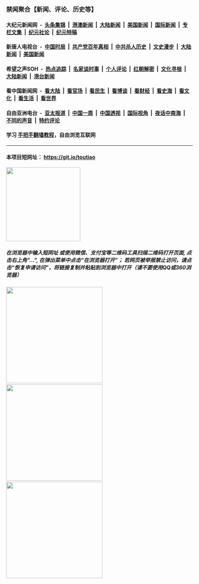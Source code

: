 ### 禁闻聚合【新闻、评论、历史等】

#### 大纪元新闻网 &nbsp;-&nbsp; [头条集锦](indexes/E头条集锦.md?t=02101244) &nbsp;|&nbsp; [港澳新闻](indexes/E港澳新闻.md?t=02101244)  &nbsp;|&nbsp; [大陆新闻](indexes/E大陆新闻.md?t=02101244) &nbsp;|&nbsp; [美国新闻](indexes/E美国新闻.md?t=02101244) &nbsp;|&nbsp; [国际新闻](indexes/E国际新闻.md?t=02101244) &nbsp;|&nbsp; [专栏文集](indexes/E专栏文集.md?t=02101244) &nbsp;|&nbsp; [纪元社论](indexes/E纪元社论.md?t=02101244) &nbsp;|&nbsp; [纪元特稿](indexes/E纪元特稿.md?t=02101244) 

#### 新唐人电视台 &nbsp;-&nbsp; [中国时局](indexes/N中国时局.md?t=02101244) &nbsp;|&nbsp; [共产党百年真相](indexes/N共产党百年真相.md?t=02101244) &nbsp;|&nbsp; [中共杀人历史](indexes/N中共杀人历史.md?t=02101244) &nbsp;|&nbsp; [文史漫步](indexes/N文史漫步.md?t=02101244) &nbsp;|&nbsp; [大陆新闻](indexes/N大陆新闻.md?t=02101244) &nbsp;|&nbsp; [美国新闻](indexes/N美国新闻.md?t=02101244)

#### 希望之声SOH &nbsp;-&nbsp; [热点追踪](indexes/H热点追踪.md?t=02101244) &nbsp;|&nbsp; [名家谈时事](indexes/H名家谈时事.md?t=02101244) &nbsp;|&nbsp; [个人评论](indexes/H个人评论.md?t=02101244)  &nbsp;|&nbsp; [红朝解密](indexes/H红朝解密.md?t=02101244) &nbsp;|&nbsp; [文化寻根](indexes/H文化寻根.md?t=02101244) &nbsp;|&nbsp; [大陆新闻](indexes/H大陆新闻.md?t=02101244) &nbsp;|&nbsp; [港台新闻](indexes/H港台新闻.md?t=02101244)

#### 看中国新闻网 &nbsp;-&nbsp; [看大陆](indexes/S看大陆.md?t=02101244) &nbsp;|&nbsp; [看官场](indexes/S看官场.md?t=02101244) &nbsp;|&nbsp; [看民生](indexes/S看民生.md?t=02101244)  &nbsp;|&nbsp; [看博谈](indexes/S看博谈.md?t=02101244) &nbsp;|&nbsp; [看财经](indexes/S看财经.md?t=02101244) &nbsp;|&nbsp; [看史海](indexes/S看史海.md?t=02101244) &nbsp;|&nbsp; [看文化](indexes/S看文化.md?t=02101244) &nbsp;|&nbsp; [看生活](indexes/S看生活.md?t=02101244) &nbsp;|&nbsp; [看世界](indexes/S看世界.md?t=02101244)

#### 自由亚洲电台 &nbsp;-&nbsp; [亚太报道](indexes/R亚太报道.md?t=02101244) &nbsp;|&nbsp; [中国一周](indexes/R中国一周.md?t=02101244) &nbsp;|&nbsp; [中国透视](indexes/R中国透视.md?t=02101244)  &nbsp;|&nbsp; [国际视角](indexes/R国际视角.md?t=02101244) &nbsp;|&nbsp; [夜话中南海](indexes/R夜话中南海.md?t=02101244) &nbsp;|&nbsp; [不同的声音](indexes/R不同的声音.md?t=02101244) &nbsp;|&nbsp; [特约评论](indexes/R特约评论.md?t=02101244)

#### 学习 [手把手翻墙教程](https://github.com/gfw-breaker/guides/wiki)，自由浏览互联网

----

#### 本项目短网址： https://git.io/toutiao
<img src="https://raw.githubusercontent.com/gfw-breaker/banned-news/master/scripts/img/qr.png" width="200px"/>  

##### 在浏览器中输入短网址 或使用微信、支付宝等二维码工具扫描二维码打开页面, 点击右上角"...", 在弹出菜单中点击“在浏览器打开”； 若网页被举报禁止访问，请点击“恢复申请访问”，将链接复制并粘贴到浏览器中打开（请不要使用QQ或360浏览器）

<img src="https://raw.githubusercontent.com/gfw-breaker/banned-news/master/scripts/img/1.png" width="260px"/> &nbsp; <img src="https://raw.githubusercontent.com/gfw-breaker/banned-news/master/scripts/img/2.png" width="260px"/> &nbsp; <img src="https://raw.githubusercontent.com/gfw-breaker/banned-news/master/scripts/img/3.png" width="260px"/>
